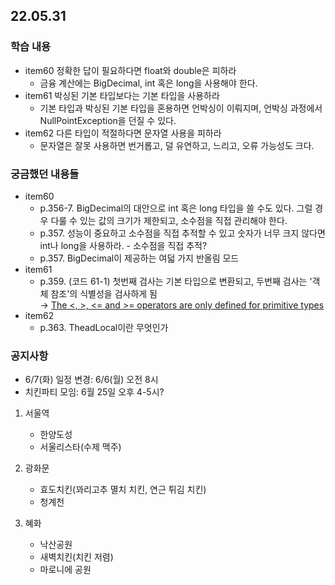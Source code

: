 ## 22.05.31 

### 학습 내용 
 - item60 정확한 답이 필요하다면 float와 double은 피하라
   - 금융 계산에는 BigDecimal, int 혹은 long을 사용해야 한다.
 - item61 박싱된 기본 타입보다는 기본 타입을 사용하라
   - 기본 타입과 박싱된 기본 타입을 혼용하면 언박싱이 이뤄지며, 언박싱 과정에서 NullPointException을 던질 수 있다.
 - item62 다른 타입이 적절하다면 문자열 사용을 피하라
    - 문자열은 잘못 사용하면 번거롭고, 덜 유연하고, 느리고, 오류 가능성도 크다.

### 궁금했던 내용들
 - item60
   - p.356-7. BigDecimal의 대안으로 int 혹은 long 타입을 쓸 수도 있다. 그럴 경우 다룰 수 있는 값의 크기가 제한되고, 소수점을 직접 관리해야 한다.
   - p.357. 성능이 중요하고 소수점을 직접 추적할 수 있고 숫자가 너무 크지 않다면 int나 long을 사용하라. - 소수점을 직접 추적?
   - p.357. BigDecimal이 제공하는 여덟 가지 반올림 모드
 - item61
   - p.359. (코드 61-1) 첫번째 검사는 기본 타입으로 변환되고, 두번째 검사는 '객체 참조'의 식별성을 검사하게 됨  
     → [The <, >, <= and >= operators are only defined for primitive types](https://stackoverflow.com/questions/44427682/why-does-work-with-wrapper-classes-while-doesnt/44427723#44427723)
 - item62
   - p.363. TheadLocal이란 무엇인가


### 공지사항
- 6/7(화) 일정 변경: 6/6(월) 오전 8시
- 치킨파티 모임: 6월 25일 오후 4-5시?

1. 서울역
    - 한양도성
    - 서울리스타(수제 맥주)

2. 광화문
    - 효도치킨(꽈리고추 멸치 치킨, 연근 튀김 치킨)
    - 청계천

3. 혜화
    - 낙산공원
    - 새벽치킨(치킨 저렴)
    - 마로니에 공원

